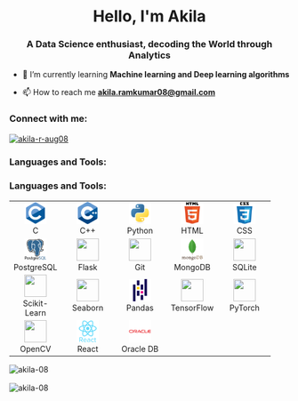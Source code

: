 <h1 align="center">Hello, I'm Akila</h1>
<h3 align="center">A Data Science enthusiast, decoding the World through Analytics</h3>

- 🌱 I’m currently learning **Machine learning and Deep learning algorithms**

- 📫 How to reach me **akila.ramkumar08@gmail.com**

<h3 align="left">Connect with me:</h3>
<p align="left">
<a href="https://linkedin.com/in/akila-r-aug08" target="blank"><img align="center" src="https://raw.githubusercontent.com/rahuldkjain/github-profile-readme-generator/master/src/images/icons/Social/linked-in-alt.svg" alt="akila-r-aug08" height="30" width="40" /></a>
</p>

<h3 align="left">Languages and Tools:</h3>
<h3 align="left">Languages and Tools:</h3>

<table>
  <tr>
    <td align="center" width="80">
      <img src="https://raw.githubusercontent.com/devicons/devicon/master/icons/c/c-original.svg" width="40" height="40"><br>C
    </td>
    <td align="center" width="80">
      <img src="https://raw.githubusercontent.com/devicons/devicon/master/icons/cplusplus/cplusplus-original.svg" width="40" height="40"><br>C++
    </td>
    <td align="center" width="80">
      <img src="https://raw.githubusercontent.com/devicons/devicon/master/icons/python/python-original.svg" width="40" height="40"><br>Python
    </td>
    <td align="center" width="80">
      <img src="https://raw.githubusercontent.com/devicons/devicon/master/icons/html5/html5-original-wordmark.svg" width="40" height="40"><br>HTML
    </td>
    <td align="center" width="80">
      <img src="https://raw.githubusercontent.com/devicons/devicon/master/icons/css3/css3-original-wordmark.svg" width="40" height="40"><br>CSS
    </td>
  </tr>
  <tr>
    <td align="center" width="80">
      <img src="https://raw.githubusercontent.com/devicons/devicon/master/icons/postgresql/postgresql-original-wordmark.svg" width="40" height="40"><br>PostgreSQL
    </td>
    <td align="center" width="80">
      <img src="https://www.vectorlogo.zone/logos/pocoo_flask/pocoo_flask-icon.svg" width="40" height="40"><br>Flask
    </td>
    <td align="center" width="80">
      <img src="https://www.vectorlogo.zone/logos/git-scm/git-scm-icon.svg" width="40" height="40"><br>Git
    </td>
    <td align="center" width="80">
      <img src="https://raw.githubusercontent.com/devicons/devicon/master/icons/mongodb/mongodb-original-wordmark.svg" width="40" height="40"><br>MongoDB
    </td>
    <td align="center" width="80">
      <img src="https://www.vectorlogo.zone/logos/sqlite/sqlite-icon.svg" width="40" height="40"><br>SQLite
    </td>
  </tr>
  <tr>
    <td align="center" width="80">
      <img src="https://upload.wikimedia.org/wikipedia/commons/0/05/Scikit_learn_logo_small.svg" width="40" height="40"><br>Scikit-Learn
    </td>
    <td align="center" width="80">
      <img src="https://seaborn.pydata.org/_images/logo-mark-lightbg.svg" width="40" height="40"><br>Seaborn
    </td>
    <td align="center" width="80">
      <img src="https://raw.githubusercontent.com/devicons/devicon/2ae2a900d2f041da66e950e4d48052658d850630/icons/pandas/pandas-original.svg" width="40" height="40"><br>Pandas
    </td>
    <td align="center" width="80">
      <img src="https://www.vectorlogo.zone/logos/tensorflow/tensorflow-icon.svg" width="40" height="40"><br>TensorFlow
    </td>
    <td align="center" width="80">
      <img src="https://www.vectorlogo.zone/logos/pytorch/pytorch-icon.svg" width="40" height="40"><br>PyTorch
    </td>
  </tr>
  <tr>
    <td align="center" width="80">
      <img src="https://www.vectorlogo.zone/logos/opencv/opencv-icon.svg" width="40" height="40"><br>OpenCV
    </td>
    <td align="center" width="80">
      <img src="https://raw.githubusercontent.com/devicons/devicon/master/icons/react/react-original-wordmark.svg" width="40" height="40"><br>React
    </td>
    <td align="center" width="80">
      <img src="https://raw.githubusercontent.com/devicons/devicon/master/icons/oracle/oracle-original.svg" width="40" height="40"><br>Oracle DB
    </td>
  </tr>
</table>


<p><img align="center" src="https://github-readme-stats.vercel.app/api/top-langs?username=akila-08&show_icons=true&locale=en&layout=compact" alt="akila-08" /></p>

<p><img align="center" src="https://github-readme-streak-stats.herokuapp.com/?user=akila-08&" alt="akila-08" /></p>
